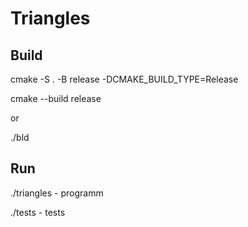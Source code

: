 # Triangles
## Build
cmake -S . -B release -DCMAKE_BUILD_TYPE=Release 

cmake --build release

or 

./bld 
## Run
./triangles - programm

./tests - tests
